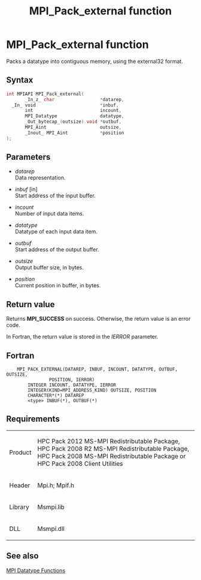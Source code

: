 ﻿---
title: MPI_Pack_external function
TOCTitle: MPI_Pack_external function
ms:assetid: c2051da8-9986-49f7-b19b-feb1d45d9a56
ms:mtpsurl: https://msdn.microsoft.com/en-us/library/Dn473441(v=VS.85)
ms:contentKeyID: 59360977
ms.date: 03/28/2018
mtps_version: v=VS.85
f1_keywords:
- MPI_PACK_EXTERNAL
- mpif/MPI_Pack_external
- mpi/MPI_PACK_EXTERNAL
dev_langs:
- C++
- C
---

# MPI\_Pack\_external function

Packs a datatype into contiguous memory, using the external32 format.

## Syntax

``` c++
int MPIAPI MPI_Pack_external(
       _In_z_ char                 *datarep,
  _In_ void                        *inbuf,
       int                         incount,
       MPI_Datatype                datatype,
       _Out_bytecap_(outsize) void *outbuf,
       MPI_Aint                    outsize,
       _Inout_ MPI_Aint            *position
);
```

## Parameters

  - *datarep*  
    Data representation.

  - *inbuf* \[in\]  
    Start address of the input buffer.

  - *incount*  
    Number of input data items.

  - *datatype*  
    Datatype of each input data item.

  - *outbuf*  
    Start address of the output buffer.

  - *outsize*  
    Output buffer size, in bytes.

  - *position*  
    Current position in buffer, in bytes.

## Return value

Returns **MPI\_SUCCESS** on success. Otherwise, the return value is an error code.

In Fortran, the return value is stored in the *IERROR* parameter.

## Fortran

``` FORTRAN
    MPI_PACK_EXTERNAL(DATAREP, INBUF, INCOUNT, DATATYPE, OUTBUF, OUTSIZE,
                POSITION, IERROR)
        INTEGER INCOUNT, DATATYPE, IERROR
        INTEGER(KIND=MPI_ADDRESS_KIND) OUTSIZE, POSITION
        CHARACTER*(*) DATAREP
        <type> INBUF(*), OUTBUF(*)
```

## Requirements

<table>
<colgroup>
<col/>
<col/>
</colgroup>
<tbody>
<tr class="odd">
<td><p>Product</p></td>
<td><p>HPC Pack 2012 MS-MPI Redistributable Package, HPC Pack 2008 R2 MS-MPI Redistributable Package, HPC Pack 2008 MS-MPI Redistributable Package or HPC Pack 2008 Client Utilities</p></td>
</tr>
<tr class="even">
<td><p>Header</p></td>
<td>Mpi.h;
Mpif.h</td>
</tr>
<tr class="odd">
<td><p>Library</p></td>
<td>Msmpi.lib</td>
</tr>
<tr class="even">
<td><p>DLL</p></td>
<td>Msmpi.dll</td>
</tr>
</tbody>
</table>


## See also

[MPI Datatype Functions](mpi-datatype-functions.md)

